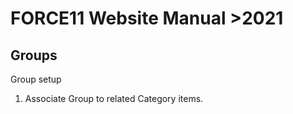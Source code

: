 # FORCE11 Website Manual >2021

## Groups

Group setup

 1. Associate Group to related Category items.
